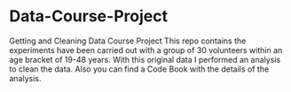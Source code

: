 # Data-Course-Project
Getting and Cleaning Data Course Project
This repo contains the experiments have been carried out with a group of 30 volunteers within an age bracket of 19-48 years. With this original data I performed an analysis to clean the data. Also you can find a Code Book with the details of the analysis.
